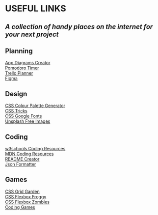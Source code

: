 # USEFUL LINKS

<h2><em> A collection of handy places on the internet for your next project </em></h2>

 <div className="useful-links-div">
            <h2> Planning </h2> 
            <a href="https://app.diagrams.net/" target="_blank">App.Diagrams Creator</a>
            <br/>
            <a href="https://pomofocus.io/" target="_blank">Pomodoro Timer</a>
            <br/>
            <a href="https://trello.com/" target="_blank">Trello Planner</a>
            <br/>
            <a href="https://www.figma.com/" target="_blank">Figma</a>
            <h2> Design </h2> 
            <a href="https://coolors.co/" target="_blank">CSS Colour Palette Generator</a>
            <br/>
            <a href="https://css-tricks.com/" target="_blank">CSS Tricks</a>
            <br/>
            <a href="https://fonts.google.com/" target="_blank">CSS Google Fonts</a>
            <br/>
            <a href="https://unsplash.com/" target="_blank">Unsplash Free Images</a>
            <h2> Coding </h2> 
            <a href="https://www.w3schools.com" target="_blank">w3schools Coding Resources</a>
            <br/>
            <a href="https://developer.mozilla.org/en-US/" target="_blank">MDN Coding Resources</a>
            <br/>
            <a href="https://readme.so/" target="_blank">README Creator</a>
            <br/>
            <a href="https://jsonformatter.org/" target="_blank">Json Formatter</a>
            <h2> Games </h2>
            <a href="https://cssgridgarden.com/" target="_blank">CSS Grid Garden</a>
            <br/>
            <a href="https://flexboxfroggy.com/" target="_blank">CSS Flexbox Froggy</a>
            <br/>
            <a href="https://mastery.games/flexboxzombies/" target="_blank">CSS Flexbox Zombies</a>
            <br/>
            <a href="https://www.codingame.com/"target="_blank">Coding Games</a>
            </div>
            </div>
